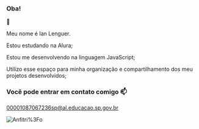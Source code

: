 ### Oba!
🤘

Meu nome é Ian Lenguer.

Estou estudando na Alura;

Estou me desenvolvendo na linguagem JavaScript;

Utilizo esse espaço para minha organização e compartilhamento dos meu projetos desenvolvidos;

### Você pode entrar em contato comigo 📫

00001087067236sp@al.educacao.sp.gov.br

![Anfitri%3Fo](https://github.com/ComediaDivina/ComediaDivina/assets/168581971/ac2dd1ee-a63d-4c1e-b6e5-a7f0ab9299f9)

